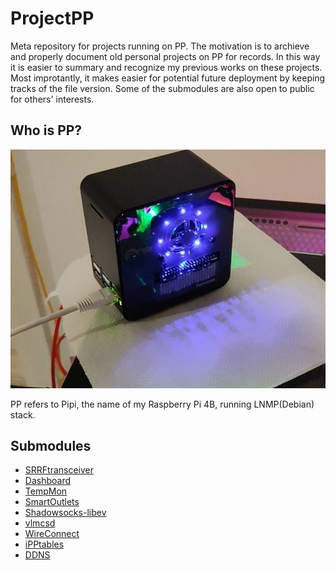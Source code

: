 # ProjectPP
Meta repository for projects running on PP. The motivation is to archieve and properly document old personal projects on PP for records. In this way it is easier to summary and recognize my previous works on these projects. Most improtantly, it makes easier for potential future deployment by keeping tracks of the file version. Some of the submodules are also open to public for others' interests.   

## Who is PP?
![PP](PP.jpg)

PP refers to Pipi, the name of my Raspberry Pi 4B, running LNMP(Debian) stack.
## Submodules
- [SRRFtransceiver](https://github.com/auda-cz/SRRFtransceiver)
- [Dashboard]()
- [TempMon](https://github.com/auda-cz/TempMon)
- [SmartOutlets]()
- [Shadowsocks-libev]()
- [vlmcsd]()
- [WireConnect](https://github.com/auda-cz/WireConnet/)
- [iPPtables]()
- [DDNS]()
